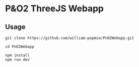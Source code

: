 # P&O2 ThreeJS Webapp

## Usage

```
git clone https://github.com/william-popmie/PnO2Webapp.git
```
```
cd PnO2Webapp
```
```
npm install
npm run dev
```
